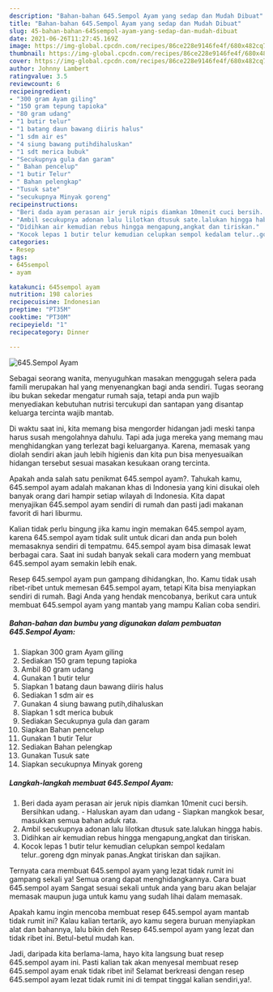 ```yaml
---
description: "Bahan-bahan 645.Sempol Ayam yang sedap dan Mudah Dibuat"
title: "Bahan-bahan 645.Sempol Ayam yang sedap dan Mudah Dibuat"
slug: 45-bahan-bahan-645sempol-ayam-yang-sedap-dan-mudah-dibuat
date: 2021-06-26T11:27:45.169Z
image: https://img-global.cpcdn.com/recipes/86ce228e9146fe4f/680x482cq70/645sempol-ayam-foto-resep-utama.jpg
thumbnail: https://img-global.cpcdn.com/recipes/86ce228e9146fe4f/680x482cq70/645sempol-ayam-foto-resep-utama.jpg
cover: https://img-global.cpcdn.com/recipes/86ce228e9146fe4f/680x482cq70/645sempol-ayam-foto-resep-utama.jpg
author: Johnny Lambert
ratingvalue: 3.5
reviewcount: 6
recipeingredient:
- "300 gram Ayam giling"
- "150 gram tepung tapioka"
- "80 gram udang"
- "1 butir telur"
- "1 batang daun bawang diiris halus"
- "1 sdm air es"
- "4 siung bawang putihdihaluskan"
- "1 sdt merica bubuk"
- "Secukupnya gula dan garam"
- " Bahan pencelup"
- "1 butir Telur"
- " Bahan pelengkap"
- "Tusuk sate"
- "secukupnya Minyak goreng"
recipeinstructions:
- "Beri dada ayam perasan air jeruk nipis diamkan 10menit cuci bersih. Bersihkan udang. Haluskan ayam dan udang  Siapkan mangkok besar, masukkan semua bahan aduk rata."
- "Ambil secukupnya adonan lalu lilotkan dtusuk sate.lalukan hingga habis."
- "Didihkan air kemudian rebus hingga mengapung,angkat dan tiriskan."
- "Kocok lepas 1 butir telur kemudian celupkan sempol kedalam telur..goreng dgn minyak panas.Angkat tiriskan dan sajikan."
categories:
- Resep
tags:
- 645sempol
- ayam

katakunci: 645sempol ayam 
nutrition: 198 calories
recipecuisine: Indonesian
preptime: "PT35M"
cooktime: "PT30M"
recipeyield: "1"
recipecategory: Dinner

---
```



![645.Sempol Ayam](https://img-global.cpcdn.com/recipes/86ce228e9146fe4f/680x482cq70/645sempol-ayam-foto-resep-utama.jpg)

Sebagai seorang wanita, menyuguhkan masakan menggugah selera pada famili merupakan hal yang menyenangkan bagi anda sendiri. Tugas seorang ibu bukan sekedar mengatur rumah saja, tetapi anda pun wajib menyediakan kebutuhan nutrisi tercukupi dan santapan yang disantap keluarga tercinta wajib mantab.

Di waktu  saat ini, kita memang bisa mengorder hidangan jadi meski tanpa harus susah mengolahnya dahulu. Tapi ada juga mereka yang memang mau menghidangkan yang terlezat bagi keluarganya. Karena, memasak yang diolah sendiri akan jauh lebih higienis dan kita pun bisa menyesuaikan hidangan tersebut sesuai masakan kesukaan orang tercinta. 



Apakah anda salah satu penikmat 645.sempol ayam?. Tahukah kamu, 645.sempol ayam adalah makanan khas di Indonesia yang kini disukai oleh banyak orang dari hampir setiap wilayah di Indonesia. Kita dapat menyajikan 645.sempol ayam sendiri di rumah dan pasti jadi makanan favorit di hari liburmu.

Kalian tidak perlu bingung jika kamu ingin memakan 645.sempol ayam, karena 645.sempol ayam tidak sulit untuk dicari dan anda pun boleh memasaknya sendiri di tempatmu. 645.sempol ayam bisa dimasak lewat berbagai cara. Saat ini sudah banyak sekali cara modern yang membuat 645.sempol ayam semakin lebih enak.

Resep 645.sempol ayam pun gampang dihidangkan, lho. Kamu tidak usah ribet-ribet untuk memesan 645.sempol ayam, tetapi Kita bisa menyiapkan sendiri di rumah. Bagi Anda yang hendak mencobanya, berikut cara untuk membuat 645.sempol ayam yang mantab yang mampu Kalian coba sendiri.

<!--inarticleads1-->

##### Bahan-bahan dan bumbu yang digunakan dalam pembuatan 645.Sempol Ayam:

1. Siapkan 300 gram Ayam giling
1. Sediakan 150 gram tepung tapioka
1. Ambil 80 gram udang
1. Gunakan 1 butir telur
1. Siapkan 1 batang daun bawang diiris halus
1. Sediakan 1 sdm air es
1. Gunakan 4 siung bawang putih,dihaluskan
1. Siapkan 1 sdt merica bubuk
1. Sediakan Secukupnya gula dan garam
1. Siapkan  Bahan pencelup
1. Gunakan 1 butir Telur
1. Sediakan  Bahan pelengkap
1. Gunakan Tusuk sate
1. Siapkan secukupnya Minyak goreng




<!--inarticleads2-->

##### Langkah-langkah membuat 645.Sempol Ayam:

1. Beri dada ayam perasan air jeruk nipis diamkan 10menit cuci bersih. Bersihkan udang. - Haluskan ayam dan udang  - Siapkan mangkok besar, masukkan semua bahan aduk rata.
1. Ambil secukupnya adonan lalu lilotkan dtusuk sate.lalukan hingga habis.
1. Didihkan air kemudian rebus hingga mengapung,angkat dan tiriskan.
1. Kocok lepas 1 butir telur kemudian celupkan sempol kedalam telur..goreng dgn minyak panas.Angkat tiriskan dan sajikan.




Ternyata cara membuat 645.sempol ayam yang lezat tidak rumit ini gampang sekali ya! Semua orang dapat menghidangkannya. Cara buat 645.sempol ayam Sangat sesuai sekali untuk anda yang baru akan belajar memasak maupun juga untuk kamu yang sudah lihai dalam memasak.

Apakah kamu ingin mencoba membuat resep 645.sempol ayam mantab tidak rumit ini? Kalau kalian tertarik, ayo kamu segera buruan menyiapkan alat dan bahannya, lalu bikin deh Resep 645.sempol ayam yang lezat dan tidak ribet ini. Betul-betul mudah kan. 

Jadi, daripada kita berlama-lama, hayo kita langsung buat resep 645.sempol ayam ini. Pasti kalian tak akan menyesal membuat resep 645.sempol ayam enak tidak ribet ini! Selamat berkreasi dengan resep 645.sempol ayam lezat tidak rumit ini di tempat tinggal kalian sendiri,ya!.

